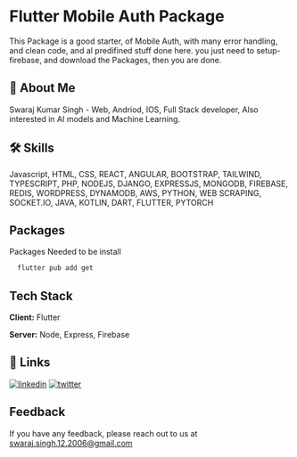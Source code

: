 

# Flutter Mobile Auth Package

This Package is a good starter, of Mobile Auth, with many error handling, and clean code, and al predifined stuff done here. you just need to setup-firebase, and download the Packages, then you are done.


## 🚀 About Me

Swaraj Kumar Singh - Web, Andriod, IOS, Full Stack developer, Also interested in AI models and Machine Learning.


## 🛠 Skills
Javascript, HTML, CSS, REACT, ANGULAR, BOOTSTRAP, TAILWIND, TYPESCRIPT, PHP, NODEJS, DJANGO, EXPRESSJS, MONGODB, FIREBASE, REDIS, WORDPRESS, DYNAMODB, AWS, PYTHON, WEB SCRAPING, SOCKET.IO, JAVA, KOTLIN, DART, FLUTTER, PYTORCH

## Packages

Packages Needed to be install

```bash
  flutter pub add get
```


## Tech Stack

**Client:** Flutter

**Server:** Node, Express, Firebase


## 🔗 Links
[![linkedin](https://img.shields.io/badge/linkedin-0A66C2?style=for-the-badge&logo=linkedin&logoColor=white)](https://www.linkedin.com/in/swaraj-kumar-a65ab922a/)
[![twitter](https://img.shields.io/badge/twitter-1DA1F2?style=for-the-badge&logo=twitter&logoColor=white)](https://twitter.com/SwarajKumarSi16)



## Feedback

If you have any feedback, please reach out to us at swaraj.singh.12.2006@gmail.com

